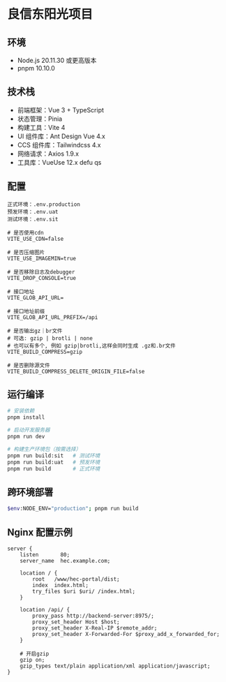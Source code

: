 # 良信东阳光项目

## 环境
- Node.js 20.11.30 或更高版本
- pnpm 10.10.0

## 技术栈
- 前端框架：Vue 3 + TypeScript
- 状态管理：Pinia
- 构建工具：Vite 4
- UI 组件库：Ant Design Vue 4.x
- CCS 组件库：Tailwindcss 4.x
- 网络请求：Axios 1.9.x
- 工具库：VueUse 12.x defu qs

## 配置
```text
正式环境：.env.production
预发环境：.env.uat
测试环境：.env.sit
```

```text
# 是否使用cdn
VITE_USE_CDN=false

# 是否压缩图片
VITE_USE_IMAGEMIN=true

# 是否移除日志及debugger
VITE_DROP_CONSOLE=true

# 接口地址
VITE_GLOB_API_URL=

# 接口地址前缀
VITE_GLOB_API_URL_PREFIX=/api

# 是否输出gz｜br文件
# 可选: gzip | brotli | none
# 也可以有多个, 例如 gzip|brotli,这样会同时生成 .gz和.br文件
VITE_BUILD_COMPRESS=gzip

# 是否删除源文件
VITE_BUILD_COMPRESS_DELETE_ORIGIN_FILE=false
```

## 运行编译
```bash
# 安装依赖
pnpm install

# 启动开发服务器
pnpm run dev

# 构建生产环境包（按需选择）
pnpm run build:sit   # 测试环境
pnpm run build:uat   # 预发环境
pnpm run build       # 正式环境
```

## 跨环境部署
```bash
$env:NODE_ENV="production"; pnpm run build
```

## Nginx 配置示例
```nginx configuration
server {
    listen       80;
    server_name  hec.example.com;
    
    location / {
        root   /www/hec-portal/dist;
        index  index.html;
        try_files $uri $uri/ /index.html;
    }
    
    location /api/ {
        proxy_pass http://backend-server:8975/;
        proxy_set_header Host $host;
        proxy_set_header X-Real-IP $remote_addr;
        proxy_set_header X-Forwarded-For $proxy_add_x_forwarded_for;
    }

    # 开启gzip
    gzip on;
    gzip_types text/plain application/xml application/javascript;
}
```
